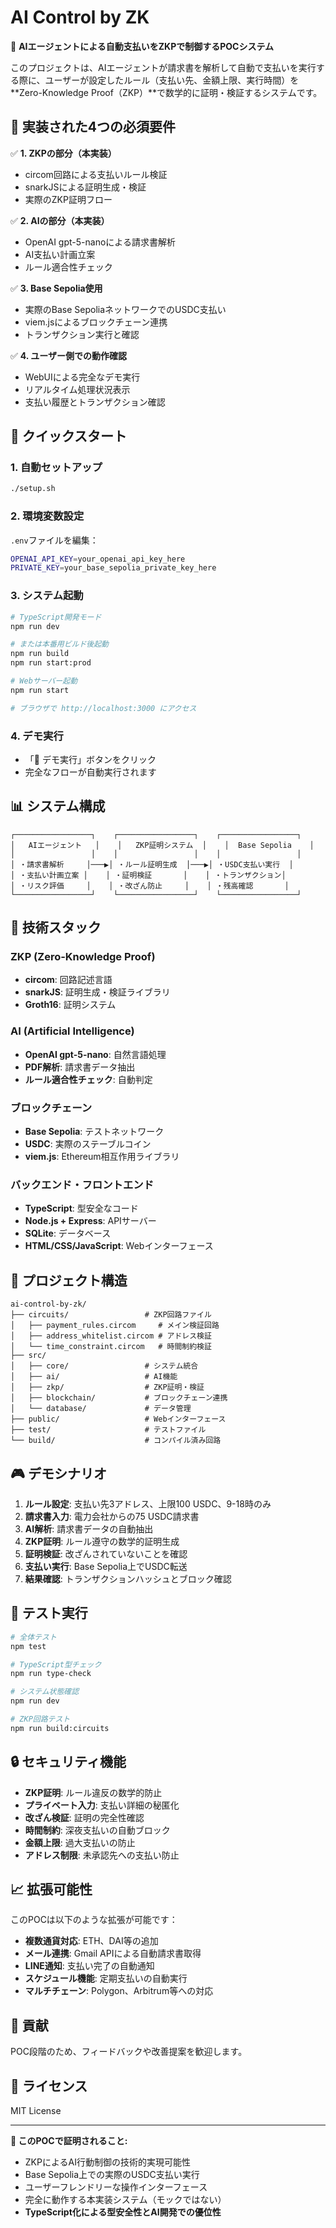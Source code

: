 # AI Control by ZK

🤖 **AIエージェントによる自動支払いをZKPで制御するPOCシステム**

このプロジェクトは、AIエージェントが請求書を解析して自動で支払いを実行する際に、ユーザーが設定したルール（支払い先、金額上限、実行時間）を**Zero-Knowledge Proof（ZKP）**で数学的に証明・検証するシステムです。

## 🎯 実装された4つの必須要件

✅ **1. ZKPの部分（本実装）**
- circom回路による支払いルール検証
- snarkJSによる証明生成・検証
- 実際のZKP証明フロー

✅ **2. AIの部分（本実装）**  
- OpenAI gpt-5-nanoによる請求書解析
- AI支払い計画立案
- ルール適合性チェック

✅ **3. Base Sepolia使用**
- 実際のBase SepoliaネットワークでのUSDC支払い
- viem.jsによるブロックチェーン連携
- トランザクション実行と確認

✅ **4. ユーザー側での動作確認**
- WebUIによる完全なデモ実行
- リアルタイム処理状況表示
- 支払い履歴とトランザクション確認

## 🚀 クイックスタート

### 1. 自動セットアップ
```bash
./setup.sh
```

### 2. 環境変数設定
`.env`ファイルを編集：
```bash
OPENAI_API_KEY=your_openai_api_key_here
PRIVATE_KEY=your_base_sepolia_private_key_here
```

### 3. システム起動
```bash
# TypeScript開発モード
npm run dev

# または本番用ビルド後起動
npm run build
npm run start:prod

# Webサーバー起動
npm run start

# ブラウザで http://localhost:3000 にアクセス
```

### 4. デモ実行
- 「🎯 デモ実行」ボタンをクリック
- 完全なフローが自動実行されます

## 📊 システム構成

```
┌─────────────────┐    ┌─────────────────┐    ┌─────────────────┐
│   AIエージェント   │    │   ZKP証明システム  │    │  Base Sepolia    │
│                 │    │                 │    │                 │
│ ・請求書解析     │───▶│ ・ルール証明生成  │───▶│ ・USDC支払い実行  │
│ ・支払い計画立案 │    │ ・証明検証       │    │ ・トランザクション│
│ ・リスク評価     │    │ ・改ざん防止     │    │ ・残高確認       │
└─────────────────┘    └─────────────────┘    └─────────────────┘
```

## 🔧 技術スタック

### ZKP (Zero-Knowledge Proof)
- **circom**: 回路記述言語
- **snarkJS**: 証明生成・検証ライブラリ
- **Groth16**: 証明システム

### AI (Artificial Intelligence)  
- **OpenAI gpt-5-nano**: 自然言語処理
- **PDF解析**: 請求書データ抽出
- **ルール適合性チェック**: 自動判定

### ブロックチェーン
- **Base Sepolia**: テストネットワーク
- **USDC**: 実際のステーブルコイン
- **viem.js**: Ethereum相互作用ライブラリ

### バックエンド・フロントエンド
- **TypeScript**: 型安全なコード
- **Node.js + Express**: APIサーバー
- **SQLite**: データベース
- **HTML/CSS/JavaScript**: Webインターフェース

## 📁 プロジェクト構造

```
ai-control-by-zk/
├── circuits/                 # ZKP回路ファイル
│   ├── payment_rules.circom     # メイン検証回路
│   ├── address_whitelist.circom # アドレス検証
│   └── time_constraint.circom   # 時間制約検証
├── src/
│   ├── core/                 # システム統合
│   ├── ai/                   # AI機能
│   ├── zkp/                  # ZKP証明・検証
│   ├── blockchain/           # ブロックチェーン連携
│   └── database/             # データ管理
├── public/                   # Webインターフェース
├── test/                     # テストファイル
└── build/                    # コンパイル済み回路
```

## 🎮 デモシナリオ

1. **ルール設定**: 支払い先3アドレス、上限100 USDC、9-18時のみ
2. **請求書入力**: 電力会社からの75 USDC請求書
3. **AI解析**: 請求書データの自動抽出
4. **ZKP証明**: ルール遵守の数学的証明生成
5. **証明検証**: 改ざんされていないことを確認
6. **支払い実行**: Base Sepolia上でUSDC転送
7. **結果確認**: トランザクションハッシュとブロック確認

## 🧪 テスト実行

```bash
# 全体テスト
npm test

# TypeScript型チェック
npm run type-check

# システム状態確認
npm run dev

# ZKP回路テスト
npm run build:circuits
```

## 🔒 セキュリティ機能

- **ZKP証明**: ルール違反の数学的防止
- **プライベート入力**: 支払い詳細の秘匿化
- **改ざん検証**: 証明の完全性確認
- **時間制約**: 深夜支払いの自動ブロック
- **金額上限**: 過大支払いの防止
- **アドレス制限**: 未承認先への支払い防止

## 📈 拡張可能性

このPOCは以下のような拡張が可能です：

- **複数通貨対応**: ETH、DAI等の追加
- **メール連携**: Gmail APIによる自動請求書取得  
- **LINE通知**: 支払い完了の自動通知
- **スケジュール機能**: 定期支払いの自動実行
- **マルチチェーン**: Polygon、Arbitrum等への対応

## 🤝 貢献

POC段階のため、フィードバックや改善提案を歓迎します。

## 📄 ライセンス

MIT License

---

**🎯 このPOCで証明されること:**
- ZKPによるAI行動制御の技術的実現可能性
- Base Sepolia上での実際のUSDC支払い実行  
- ユーザーフレンドリーな操作インターフェース
- 完全に動作する本実装システム（モックではない）
- **TypeScript化による型安全性とAI開発での優位性** 